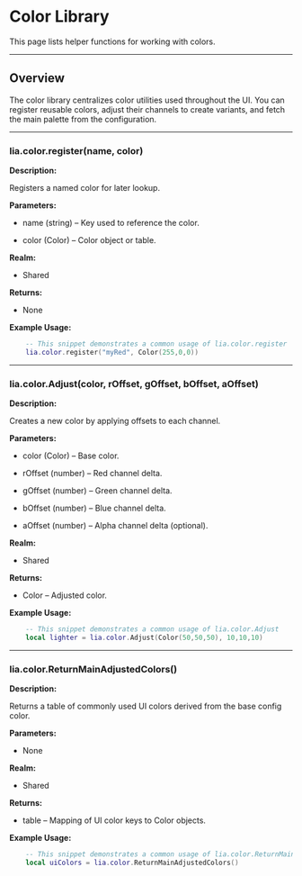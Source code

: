 # Color Library

This page lists helper functions for working with colors.

---

## Overview

The color library centralizes color utilities used throughout the UI. You can register reusable colors, adjust their channels to create variants, and fetch the main palette from the configuration.

---

### lia.color.register(name, color)
**Description:**

Registers a named color for later lookup.

**Parameters:**

* name (string) – Key used to reference the color.

* color (Color) – Color object or table.

**Realm:**

* Shared

**Returns:**

* None

**Example Usage:**

```lua
    -- This snippet demonstrates a common usage of lia.color.register
    lia.color.register("myRed", Color(255,0,0))
```

---

### lia.color.Adjust(color, rOffset, gOffset, bOffset, aOffset)
**Description:**

Creates a new color by applying offsets to each channel.

**Parameters:**

* color (Color) – Base color.

* rOffset (number) – Red channel delta.

* gOffset (number) – Green channel delta.

* bOffset (number) – Blue channel delta.

* aOffset (number) – Alpha channel delta (optional).

**Realm:**

* Shared

**Returns:**

* Color – Adjusted color.

**Example Usage:**

```lua
    -- This snippet demonstrates a common usage of lia.color.Adjust
    local lighter = lia.color.Adjust(Color(50,50,50), 10,10,10)
```

---

### lia.color.ReturnMainAdjustedColors()
**Description:**

Returns a table of commonly used UI colors derived from the base config color.

**Parameters:**

* None

**Realm:**

* Shared

**Returns:**

* table – Mapping of UI color keys to Color objects.

**Example Usage:**

```lua
    -- This snippet demonstrates a common usage of lia.color.ReturnMainAdjustedColors
    local uiColors = lia.color.ReturnMainAdjustedColors()
```

